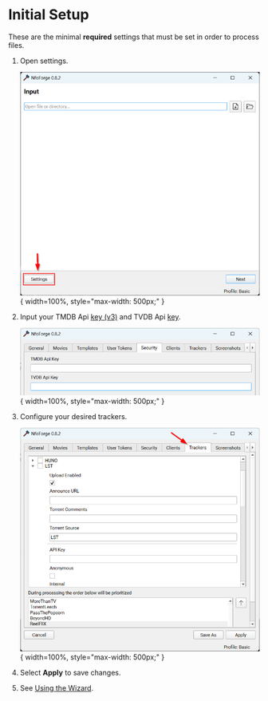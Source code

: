 # Initial Setup

These are the minimal **required** settings that must be set in order to process files.

1. Open settings.

    ![Initial Settings](../../images/initial_setup/initial-settings.png){ width=100%, style="max-width: 500px;" }

2. Input your TMDB Api [key (v3)](https://www.themoviedb.org/settings/api) and TVDB Api [key](https://thetvdb.com/api-information).

    ![TVDb TMDb Keys](../../images/initial_setup/tmdb-tvdb-keys.png){ width=100%, style="max-width: 500px;" }

3. Configure your desired trackers.

    ![TVDb TMDb Keys](../../images/initial_setup/trackers.png){ width=100%, style="max-width: 500px;" }

4. Select **Apply** to save changes.

5. See [Using the Wizard](using-the-wizard.md).
